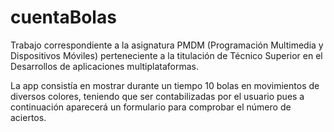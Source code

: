 # cuentaBolas
Trabajo correspondiente a la asignatura PMDM (Programación Multimedia y Dispositivos Móviles) perteneciente a la titulación de Técnico Superior en el Desarrollos de aplicaciones multiplataformas.

La app consistía en mostrar durante un tiempo 10 bolas en movimientos de diversos colores, teniendo que ser contabilizadas por el usuario pues a continuación aparecerá un formulario para comprobar el número de aciertos.
